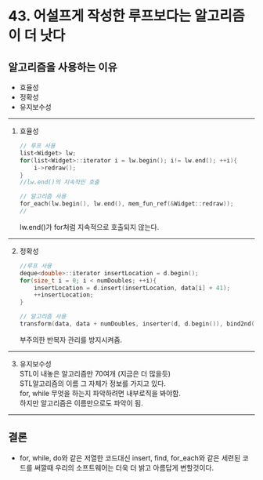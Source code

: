 # 43. 어설프게 작성한 루프보다는 알고리즘이 더 낫다

## 알고리즘을 사용하는 이유
* 효율성
* 정확성
* 유지보수성
---
1. 효율성
    ~~~ c++
    // 루프 사용
    list<Widget> lw;
    for(list<Widget>::iterator i = lw.begin(); i!= lw.end(); ++i){
        i->redraw();
    }
    //lw.end()의 지속적인 호출  
    ~~~
    ~~~ c++
    // 알고리즘 사용
    for_each(lw.begin(), lw.end(), mem_fun_ref(&Widget::redraw));
    //
    ~~~
    lw.end()가 for처럼 지속적으로 호출되지 않는다.
---
2. 정확성  
    ~~~ c++
    //루프 사용  
    deque<double>::iterator insertLocation = d.begin();
    for(size_t i = 0; i < numDoubles; ++i){
        insertLocation = d.insert(insertLocation, data[i] + 41);
        ++insertLocation;
    }
    ~~~
    ~~~ c++
    // 알고리즘 사용
    transform(data, data + numDoubles, inserter(d, d.begin()), bind2nd(plus<int>(), 41));
    ~~~
    부주의한 반복자 관리를 방지시켜줌.
---
3. 유지보수성  
    STL이 내놓은 알고리즘만 70여개 (지금은 더 많을듯)  
    STL알고리즘의 이름 그 자체가 정보를 가지고 있다.  
    for, while 무엇을 하는지 파악하려면 내부로직을 봐야함.  
    하지만 알고리즘은 이름만으로도 파악이 됨.
---
## 결론
* for, while, do와 같은 저열한 코드대신 insert, find, for_each와 같은 세련된 코드를 써깔때 우리의 소프트웨어는 더욱 더 밝고 아름답게 변할것이다.

